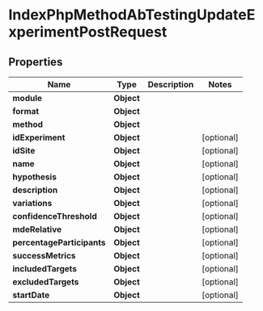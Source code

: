 

# IndexPhpMethodAbTestingUpdateExperimentPostRequest


## Properties

| Name | Type | Description | Notes |
|------------ | ------------- | ------------- | -------------|
|**module** | **Object** |  |  |
|**format** | **Object** |  |  |
|**method** | **Object** |  |  |
|**idExperiment** | **Object** |  |  [optional] |
|**idSite** | **Object** |  |  [optional] |
|**name** | **Object** |  |  [optional] |
|**hypothesis** | **Object** |  |  [optional] |
|**description** | **Object** |  |  [optional] |
|**variations** | **Object** |  |  [optional] |
|**confidenceThreshold** | **Object** |  |  [optional] |
|**mdeRelative** | **Object** |  |  [optional] |
|**percentageParticipants** | **Object** |  |  [optional] |
|**successMetrics** | **Object** |  |  [optional] |
|**includedTargets** | **Object** |  |  [optional] |
|**excludedTargets** | **Object** |  |  [optional] |
|**startDate** | **Object** |  |  [optional] |



